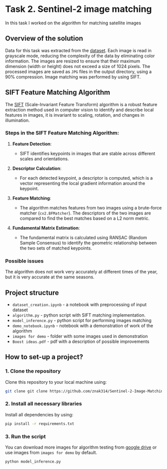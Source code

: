# Task 2. Sentinel-2 image matching
In this task I worked on the algorithm for matching satellite images
## Overview of the solution
Data for this task was extracted from the [dataset](https://www.kaggle.com/datasets/isaienkov/deforestation-in-ukraine). Each image is read in grayscale mode, reducing the complexity of the data by eliminating color information. The images are resized to ensure that their maximum dimension (width or height) does not exceed a size of 1024 pixels. The processed images are saved as `JPG` files in the output directory, using a 90% compression. Image matching was performed by using SIFT.

## SIFT Feature Matching Algorithm

The [SIFT](https://towardsdatascience.com/sift-scale-invariant-feature-transform-c7233dc60f37) (Scale-Invariant Feature Transform) algorithm is a robust feature extraction method used in computer vision to identify and describe local features in images, it is invariant to scaling, rotation, and changes in illumination.

### Steps in the SIFT Feature Matching Algorithm:

1. **Feature Detection**:
   - SIFT identifies keypoints in images that are stable across different scales and orientations.

2. **Descriptor Calculation**:
   - For each detected keypoint, a descriptor is computed, which is a vector representing the local gradient information around the keypoint.

3. **Feature Matching**:
   - The algorithm matches features from two images using a brute-force matcher (`cv2.BFMatcher`). The descriptors of the two images are compared to find the best matches based on a L2 norm metric.

4. **Fundamental Matrix Estimation**:
   - The fundamental matrix is calculated using RANSAC (Random Sample Consensus) to identify the geometric relationship between the two sets of matched keypoints.

### Possible issues
The algorithm does not work very accurately at different times of the year, but it is very accurate at the same seasons.

## Project structure
* `dataset_creation.ipynb` - a notebook with preprocessing of input dataset
* `algorithm.py` -  python script with SIFT matching implementation. 
* `model_inference.py` -  python script for performing images matching
* `demo_notebook.ipynb` - notebook with a demonstration of work of the algorithm 
* `images for demo` - folder with some images used in demonstration 
* `Boost ideas.pdf` - pdf with a description of possible improvements

## How to set-up a project?
### 1. **Clone the repository**
   Clone this repository to your local machine using:

   ```bash
   git clone git clone https://github.com/znak314/Sentinel-2-Image-Matching.git
   ```
### 2. **Install all necessary libraries**
   Install all dependencies by using:

   ```bash
   pip install -r requirements.txt
   ```
### 3. **Run the script**
   You can download more images for algorithm testing from [google drive](https://drive.google.com/drive/folders/1VvZiU7yqYirCkhieWG5h2kphKGUA6jDY?dmr=1&ec=wgc-drive-globalnav-goto) or use images from `images for demo` by default.

```
python model_inference.py 
```
